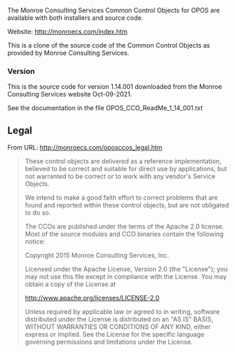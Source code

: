 The Monroe Consulting Services Common Control Objects for OPOS are available with both installers and source code.

Website: http://monroecs.com/index.htm

This is a clone of the source code of the Common Control Objects as provided by Monroe Consulting Services.

### Version

This is the source code for version 1.14.001 downloaded from the Monroe Consulting Services website Oct-09-2021.

See the documentation in the file OPOS_CCO_ReadMe_1_14_001.txt

## Legal

From URL: http://monroecs.com/oposccos_legal.htm

> These control objects are delivered as a reference implementation, believed to be correct and suitable for direct use by applications, but not warranted to be correct or to work with any vendor's Service Objects.
> 
> We intend to make a good faith effort to correct problems that are found and reported within these control objects, but are not obligated to do so.
> 
> The CCOs are published under the terms of the Apache 2.0 license.  Most of the source modules and CCO binaries contain the following notice:
> 
> 
>    Copyright 2015 Monroe Consulting Services, Inc.
>    
>    Licensed under the Apache License, Version 2.0 (the "License");
>    you may not use this file except in compliance with the License.
>    You may obtain a copy of the License at
>    
>    http://www.apache.org/licenses/LICENSE-2.0
>
>    Unless required by applicable law or agreed to in writing, software
>    distributed under the License is distributed on an "AS IS" BASIS,
>    WITHOUT WARRANTIES OR CONDITIONS OF ANY KIND, either express or implied.
>    See the License for the specific language governing permissions and
>    limitations under the License.
